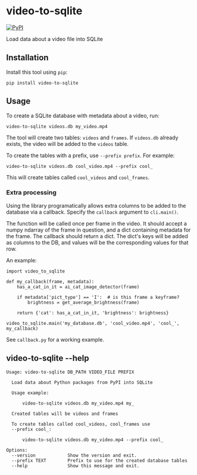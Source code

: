 # video-to-sqlite

[![PyPI](https://img.shields.io/pypi/v/video-to-sqlite.svg)](https://pypi.org/project/video-to-sqlite/)

Load data about a video file into SQLite

## Installation

Install this tool using `pip`:

    pip install video-to-sqlite

## Usage

To create a SQLite database with metadata about a video, run:

    video-to-sqlite videos.db my_video.mp4

The tool will create two tables: `videos` and `frames`. If `videos.db` already exists, the video will be added to the
`videos` table.

To create the tables with a prefix, use `--prefix prefix`. For example:

    video-to-sqlite videos.db cool_video.mp4 --prefix cool_

This will create tables called `cool_videos` and `cool_frames`.

### Extra processing

Using the library programatically allows extra columns to be added to the database via a callback. Specify the
`callback` argument to `cli.main()`.

The function will be called once per frame in the video. It should accept a numpy ndarray of the frame in question,
and a dict containing metadata for the frame. The callback should return a dict. The dict's keys will be added as
columns to the DB, and values will be the corresponding values for that row.

An example:

```
import video_to_sqlite

def my_callback(frame, metadata):
    has_a_cat_in_it = ai_cat_image_detector(frame)
    
    if metadata['pict_type'] == 'I':  # is this frame a keyframe?
        brightness = get_average_brightness(frame)
    
    return {'cat': has_a_cat_in_it, 'brightness': brightness}

video_to_sqlite.main('my_database.db', 'cool_video.mp4', 'cool_', my_callback)
```

See `callback.py` for a working example.


## video-to-sqlite --help

```
Usage: video-to-sqlite DB_PATH VIDEO_FILE PREFIX

  Load data about Python packages from PyPI into SQLite

  Usage example:

      video-to-sqlite videos.db my_video.mp4 my_

  Created tables will be videos and frames

  To create tables called cool_videos, cool_frames use
  --prefix cool_:

      video-to-sqlite videos.db my_video.mp4 --prefix cool_

Options:
  --version            Show the version and exit.
  --prefix TEXT        Prefix to use for the created database tables
  --help               Show this message and exit.

```
